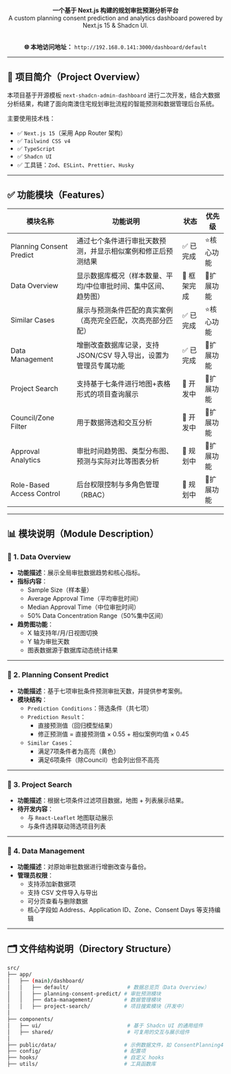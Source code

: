 <div align="center">
  <strong>一个基于 Next.js 构建的规划审批预测分析平台</strong><br />
  A custom planning consent prediction and analytics dashboard powered by Next.js 15 & Shadcn UI.
</div>

<br />

<p align="center">
  <strong>🌐 本地访问地址：</strong> <code>http://192.168.0.141:3000/dashboard/default</code>
</p>

---

## 🚀 项目简介（Project Overview）

本项目基于开源模板 `next-shadcn-admin-dashboard` 进行二次开发，结合大数据分析结果，构建了面向南澳住宅规划审批流程的智能预测和数据管理后台系统。

主要使用技术栈：

- ✅ `Next.js 15`（采用 App Router 架构）
- ✅ `Tailwind CSS v4`
- ✅ `TypeScript`
- ✅ `Shadcn UI`
- ✅ 工具链：`Zod`、`ESLint`、`Prettier`、`Husky`

---

## ✅ 功能模块（Features）

| 模块名称                  | 功能说明                                                                 | 状态       | 优先级 |
|---------------------------|--------------------------------------------------------------------------|------------|--------|
| Planning Consent Predict  | 通过七个条件进行审批天数预测，并显示相似案例和修正后预测结果           | ✅ 已完成   | ⭐核心功能 |
| Data Overview             | 显示数据库概况（样本数量、平均/中位审批时间、集中区间、趋势图）        | 🚧 框架完成 | 🔧扩展功能 |
| Similar Cases             | 展示与预测条件匹配的真实案例（高亮完全匹配，次高亮部分匹配）           | ✅ 已完成   | ⭐核心功能 |
| Data Management           | 增删改查数据库记录，支持 JSON/CSV 导入导出，设置为管理员专属功能       | ✅ 已完成   | 🔧扩展功能 |
| Project Search            | 支持基于七条件进行地图+表格形式的项目查询展示                          | 🚧 开发中   | 🔧扩展功能 |
| Council/Zone Filter       | 用于数据筛选和交互分析                                                   | 🚧 开发中    | 🔧扩展功能 |
| Approval Analytics        | 审批时间趋势图、类型分布图、预测与实际对比等图表分析                    | 🚧 规划中   | 🔧扩展功能 |
| Role-Based Access Control | 后台权限控制与多角色管理（RBAC）                                         | 🚧 规划中   | 🔧扩展功能 |

---

## 📊 模块说明（Module Description）

### 📌 1. Data Overview

- **功能描述**：展示全局审批数据趋势和核心指标。
- **指标内容**：
  - Sample Size（样本量）
  - Average Approval Time（平均审批时间）
  - Median Approval Time（中位审批时间）
  - 50% Data Concentration Range（50%集中区间）
- **趋势图功能**：
  - X 轴支持年/月/日视图切换
  - Y 轴为审批天数
  - 图表数据源于数据库动态统计结果

---

### 📌 2. Planning Consent Predict

- **功能描述**：基于七项审批条件预测审批天数，并提供参考案例。
- **模块结构**：
  - `Prediction Conditions`：筛选条件（共七项）
  - `Prediction Result`：
    - 直接预测值（回归模型结果）
    - 修正预测值 = 直接预测值 × 0.55 + 相似案例均值 × 0.45
  - `Similar Cases`：
    - 满足7项条件者为高亮（黄色）
    - 满足6项条件（除Council）也会列出但不高亮

---

### 📌 3. Project Search

- **功能描述**：根据七项条件过滤项目数据，地图 + 列表展示结果。
- **待开发内容**：
  - 与 `React-Leaflet` 地图联动展示
  - 与条件选择联动筛选项目列表

---

### 📌 4. Data Management

- **功能描述**：对原始审批数据进行增删改查与备份。
- **管理员权限**：
  - 支持添加新数据项
  - 支持 CSV 文件导入与导出
  - 可分页查看与删除数据
  - 核心字段如 Address、Application ID、Zone、Consent Days 等支持编辑

---

## 🗂 文件结构说明（Directory Structure）

```bash
src/
├── app/
│   ├── (main)/dashboard/
│   │   ├── default/                   # 数据总览页（Data Overview）
│   │   ├── planning-consent-predict/ # 审批预测模块
│   │   ├── data-management/          # 数据管理模块
│   │   ├── project-search/           # 项目搜索模块（开发中）
│
├── components/
│   ├── ui/                            # 基于 Shadcn UI 的通用组件
│   ├── shared/                        # 可复用的交互与展示组件
│
├── public/data/                      # 示例数据文件，如 ConsentPlanning400Samples0312.json
├── config/                           # 配置项
├── hooks/                            # 自定义 hooks
├── utils/                            # 工具函数库
